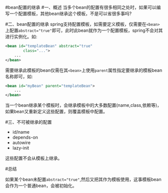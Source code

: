 #bean配置的继承
#一、概述
当多个bean的配置有很多相同之处时，如果可以编写一个配置模板，其他bean继承这个模板，不是可以省很多事吗?


#二、bean配置的继承
spring支持配置模板，如需要定义模板，仅需要在`<bean>`上配置`abstract="true"`即可，此时此bean就作为一个配置模板，spring不会对其进行实例化。如:

~~~xml
<bean id="templateBean" abstract="true"
        class="...">
	...
</bean>
~~~

需要继承此模板的bean仅需在其`<bean>`上使用`parent`属性指定要继承的模板bean名称即可，如:

~~~xml
<bean id="myBean" parent="templateBean">
	...
</bean>
~~~

当一个bean继承某个模板时，会继承模板中的大多数配置(name,class,依赖等)，如果bean又重新定义这些配置，则覆盖模板中配置。


#三、不可被继承的配置
- id/name
- depends-on 
- autowire
- lazy-init

这些配置不会从模板上继承。

#总结

如果某个bean未配置`abstract="true"`,然后又把其作为模板使用，这事模板bean会作为一个普通bean，会被初始化。








